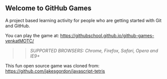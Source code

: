 ## Welcome to GitHub Games

A project based learning activity for people who are getting started with Git and GitHub.

You can play the game at: https://githubschool.github.io/github-games-venkatMOTC/

>> _*SUPPORTED BROWSERS*: Chrome, Firefox, Safari, Opera and IE9+_

This fun open source game was cloned from: https://github.com/jakesgordon/javascript-tetris
